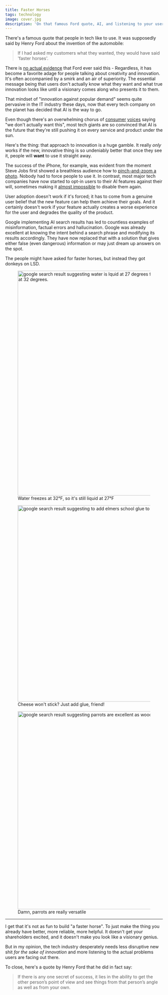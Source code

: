 ```yaml
---
title: Faster Horses
tags: technology
image: cover.jpg
description: 'On that famous Ford quote, AI, and listening to your users.'
---
```


<p class="lead">There's a famous quote that people in tech like to use. It was supposedly said by Henry Ford about the invention of the automobile:</p>

> If I had asked my customers what they wanted, they would have said 'faster horses'.

There is [no actual evidence](https://quoteinvestigator.com/2011/07/28/ford-faster-horse/) that Ford ever said this - Regardless, it has become a favorite adage for people talking about creativity and innovation. It's often accompanied by a smirk and an air of superiority. The essential message being that users don't actually know what they want and what true innovation looks like until a visionary comes along who presents it to them.

That mindset of "innovation against popular demand" seems quite pervasive in the IT industry these days, now that every tech company on the planet has decided that AI is the way to go.

Even though there's an overwhelming chorus of [consumer](https://www.tandfonline.com/doi/full/10.1080/19368623.2024.2368040) [voices](https://www.sellcell.com/blog/iphone-vs-samsung-ai-survey/) saying "we don't actually want this", most tech giants are so convinced that AI is the future that they're still pushing it on every service and product under the sun.

Here's the thing: that approach to innovation is a huge gamble. It really _only_ works if the new, innovative thing is so undeniably better that once they see it, people will **want** to use it straight away.

The success of the iPhone, for example, was evident from the moment Steve Jobs first showed a breathless audience how to [pinch-and-zoom a photo](https://youtu.be/vN4U5FqrOdQ?si=MAkuQOD3_0NUOXhD&t=2032). Nobody had to force people to use it. In contrast, most major tech companies have now started to opt-in users to their AI features against their will, sometimes making it [almost impossible](https://www.404media.co/opting-out-of-gmails-gemini-ai-summaries-is-a-mess-heres-how-to-do-it-we-think/) to disable them again.

User adoption doesn't work if it's forced; it has to come from a genuine user belief that the new feature can help them achieve their goals. And it certainly doesn't work if your feature actually creates a worse experience for the user and degrades the quality of the product.

Google implementing AI search results has led to countless examples of misinformation, factual errors and hallucination. Google was already excellent at knowing the intent behind a search phrase and modifying its results accordingly. They have now replaced that with a solution that gives either false (even dangerous) information or may just dream up answers on the spot.

The people might have asked for faster horses, but instead they got donkeys on LSD.

<figure>
    <img src="https://res.cloudinary.com/mxb/image/upload/v1737280364/result1_hp0plj.png" loading="lazy" width="656" height="718" alt="google search result suggesting water is lquid at 27 degrees fahrenheit because it only freezes at 32 degrees." />
    <figcaption>Water freezes at 32°F, so it's still liquid at 27°F</figcaption>
</figure>

<figure>
    <img src="https://res.cloudinary.com/mxb/image/upload/v1737280364/resul2_tgaegs.png" loading="lazy" width="656" height="627" alt="google search result suggesting to add elmers school glue to pizza sauce to add tackiness" />
    <figcaption>Cheese won't stick? Just add glue, friend!</figcaption>
</figure>

<figure>
    <img src="https://res.cloudinary.com/mxb/image/upload/v1737280366/result3_vhfvku.webp" loading="lazy" width="656" height="632" alt="google search result suggesting parrots are excellent as woodworker or prison inmates" />
    <figcaption>Damn, parrots are really versatile</figcaption>
</figure>

---

I get that it's not as fun to build "a faster horse". To just make the thing you already have better, more reliable, more helpful. It doesn't get your shareholders excited, and it doesn't make you look like a visionary genius.

But in my opinion, the tech industry desperately needs less disruptive new shit _for the sake of innovation_ and more listening to the actual problems users are facing out there.

To close, here's a quote by Henry Ford that he did in fact say:

> If there is any one secret of success, it lies in the ability to get the other person’s point of view and see things from that person’s angle as well as from your own.
